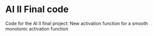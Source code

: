 # AI II Final code 
 Code for the AI II final project: New activation function for a smooth monotonic activation function
